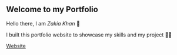 ## Welcome to my Portfolio

Hello there, I am *Zakia Khan* 👋

I built this portfolio website to showcase my skills and my project 👩‍💻

[Website](https://zkhan601.github.io/MyPortfolio/)



